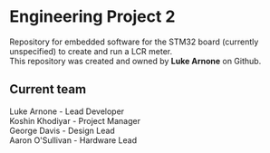 # Engineering Project 2
Repository for embedded software for the STM32 board (currently unspecified) to create and run a LCR meter.<br>
This repository was created and owned by **Luke Arnone** on Github.

## Current team
Luke Arnone - Lead Developer<br>
Koshin Khodiyar - Project Manager<br>
George Davis - Design Lead<br>
Aaron O'Sullivan - Hardware Lead<br>
